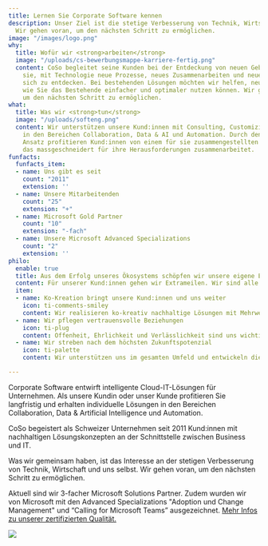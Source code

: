 ```yaml
---
title: Lernen Sie Corporate Software kennen
description: Unser Ziel ist die stetige Verbesserung von Technik, Wirtschaft und uns.
  Wir gehen voran, um den nächsten Schritt zu ermöglichen.
image: "/images/logo.png"
why:
  title: Wofür wir <strong>arbeiten</strong>
  image: "/uploads/cs-bewerbungsmappe-karriere-fertig.png"
  content: CoSo begleitet seine Kunden bei der Entdeckung von neuen Gebieten und befähigt
    sie, mit Technologie neue Prozesse, neues Zusammenarbeiten und neue Produkte für
    sich zu entdecken. Bei bestehenden Lösungen möchten wir helfen, neue Wege aufzuzeigen,
    wie Sie das Bestehende einfacher und optimaler nutzen können. Wir gehen voran,
    um den nächsten Schritt zu ermöglichen.
what:
  title: Was wir <strong>tun</strong>
  image: "/uploads/softeng.png"
  content: Wir unterstützen unsere Kund:innen mit Consulting, Customizing und Training
    in den Bereichen Collaboration, Data & AI und Automation. Durch den oft Technologie-übergreifenden
    Ansatz profitieren Kund:innen von einem für sie zusammengestellten Team an Experten,
    das massgeschneidert für ihre Herausforderungen zusammenarbeitet.
funfacts:
  funfacts_item:
  - name: Uns gibt es seit
    count: "2011"
    extension: ''
  - name: Unsere Mitarbeitenden
    count: "25"
    extension: "+"
  - name: Microsoft Gold Partner
    count: "10"
    extension: "-fach"
  - name: Unsere Microsoft Advanced Specializations
    count: "2"
    extension: ''
philo:
  enable: true
  title: Aus dem Erfolg unseres Ökosystems schöpfen wir unsere eigene Energie
  content: Für unserer Kund:innen gehen wir Extrameilen. Wir sind alle Mitunternehmer:innen und investieren unsere Ressourcen entsprechend.  
  item:
  - name: Ko-Kreation bringt unsere Kund:innen und uns weiter
    icon: ti-comments-smiley
    content: Wir realisieren ko-kreativ nachhaltige Lösungen mit Mehrwert für unsere Kund:innen und begleiten sie dabei, den nächsten Schritt zu tun. 
  - name: Wir pflegen vertrauensvolle Beziehungen  
    icon: ti-plug
    content: Offenheit, Ehrlichkeit und Verlässlichkeit sind uns wichtig in unseren Beziehungen zu Menschen, mit denen wir zusammenarbeiten. Wir teilen Ressourcen und Wissen, sodass alle Erfolge erzielen können. 
  - name: Wir streben nach dem höchsten Zukunftspotenzial   
    icon: ti-palette
    content: Wir unterstützen uns im gesamten Umfeld und entwickeln die Talente von Mitarbeitenden, Partner:innen und Kund:innen. Wir sind eine lernende Organisation, bieten Raum für Neugierde und Inspiration.

---
```

Corporate Software entwirft intelligente Cloud-IT-Lösungen für Unternehmen. Als unsere Kundin oder unser Kunde profitieren Sie langfristig und erhalten individuelle Lösungen in den Bereichen Collaboration, Data & Artificial Intelligence und Automation.

CoSo begeistert als Schweizer Unternehmen seit 2011 Kund:innen mit nachhaltigen Lösungskonzepten an der Schnittstelle zwischen Business und IT.

Was wir gemeinsam haben, ist das Interesse an der stetigen Verbesserung von Technik, Wirtschaft und uns selbst. Wir gehen voran, um den nächsten Schritt zu ermöglichen.

Aktuell sind wir 3-facher Microsoft Solutions Partner. Zudem wurden wir von Microsoft mit den Advanced Specializations "Adoption und Change Management" und “Calling for Microsoft Teams” ausgezeichnet. [Mehr Infos zu unserer zertifizierten Qualität.](/certified-quality)

![](/uploads/SolutionsPartner3-horizontal.png)
